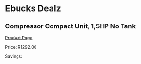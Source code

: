 
# Ebucks Dealz
## Compressor Compact Unit, 1,5HP No Tank
[Product Page](https://www.ebucks.com/web/shop/productSelected.do?prodId=1201218145&catId=994900921)

Price: R1292.00

Savings: 


	